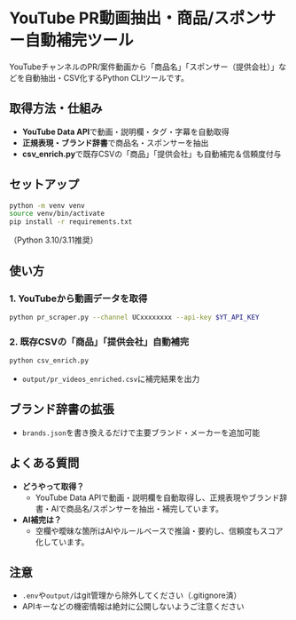 # YouTube PR動画抽出・商品/スポンサー自動補完ツール

YouTubeチャンネルのPR/案件動画から「商品名」「スポンサー（提供会社）」などを自動抽出・CSV化するPython CLIツールです。

## 取得方法・仕組み
- **YouTube Data API**で動画・説明欄・タグ・字幕を自動取得
- **正規表現・ブランド辞書**で商品名・スポンサーを抽出
- **csv_enrich.py**で既存CSVの「商品」「提供会社」も自動補完＆信頼度付与

## セットアップ
```bash
python -m venv venv
source venv/bin/activate
pip install -r requirements.txt
```
（Python 3.10/3.11推奨）

## 使い方
### 1. YouTubeから動画データを取得
```bash
python pr_scraper.py --channel UCxxxxxxxx --api-key $YT_API_KEY
```
### 2. 既存CSVの「商品」「提供会社」自動補完
```bash
python csv_enrich.py
```
- `output/pr_videos_enriched.csv`に補完結果を出力

## ブランド辞書の拡張
- `brands.json`を書き換えるだけで主要ブランド・メーカーを追加可能

## よくある質問
- **どうやって取得？**
    - YouTube Data APIで動画・説明欄を自動取得し、正規表現やブランド辞書・AIで商品名/スポンサーを抽出・補完しています。
- **AI補完は？**
    - 空欄や曖昧な箇所はAIやルールベースで推論・要約し、信頼度もスコア化しています。

## 注意
- `.env`や`output/`はgit管理から除外してください（.gitignore済）
- APIキーなどの機密情報は絶対に公開しないようご注意ください
